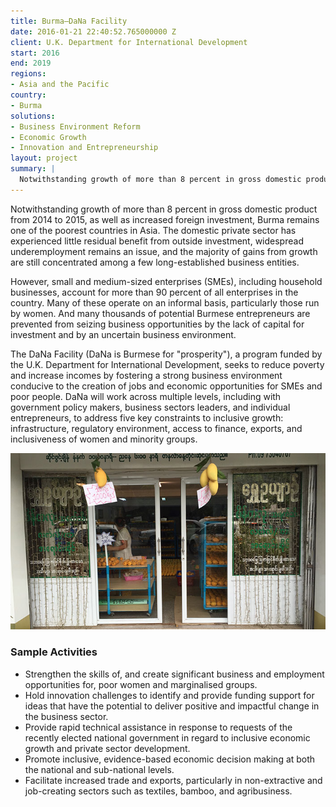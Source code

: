 ```yaml
---
title: Burma—DaNa Facility
date: 2016-01-21 22:40:52.765000000 Z
client: U.K. Department for International Development
start: 2016
end: 2019
regions:
- Asia and the Pacific
country:
- Burma
solutions:
- Business Environment Reform
- Economic Growth
- Innovation and Entrepreneurship
layout: project
summary: |
  Notwithstanding growth of more than 8 percent in gross domestic product from 2014 to 2015, as well as increased foreign investment, Burma remains one of the poorest countries in Asia.
---
```


Notwithstanding growth of more than 8 percent in gross domestic product from 2014 to 2015, as well as increased foreign investment, Burma remains one of the poorest countries in Asia. The domestic private sector has experienced little residual benefit from outside investment, widespread underemployment remains an issue, and the majority of gains from growth are still concentrated among a few long-established business entities.

However, small and medium-sized enterprises (SMEs), including household businesses, account for more than 90 percent of all enterprises in the country. Many of these operate on an informal basis, particularly those run by women. And many thousands of potential Burmese entrepreneurs are prevented from seizing business opportunities by the lack of capital for investment and by an uncertain business environment.

The DaNa Facility (DaNa is Burmese for "prosperity"), a program funded by the U.K. Department for International Development, seeks to reduce poverty and increase incomes by fostering a strong business environment conducive to the creation of jobs and economic opportunities for SMEs and poor people. DaNa will work across multiple levels, including with government policy makers, business sectors leaders, and individual entrepreneurs, to address five key constraints to inclusive growth: infrastructure, regulatory environment, access to finance, exports, and inclusiveness of women and minority groups.

![DFID DaNa Facility in Burma][1]

###  Sample Activities

* Strengthen the skills of, and create significant business and employment opportunities for, poor women and marginalised groups.
* Hold innovation challenges to identify and provide funding support for ideas that have the potential to deliver positive and impactful change in the business sector.
* Provide rapid technical assistance in response to requests of the recently elected national government in regard to inclusive economic growth and private sector development.
* Promote inclusive, evidence-based economic decision making at both the national and sub-national levels.
* Facilitate increased trade and exports, particularly in non-extractive and job-creating sectors such as textiles, bamboo, and agribusiness.

[1]: /assets/images/projects/DaNa_Image.jpg
